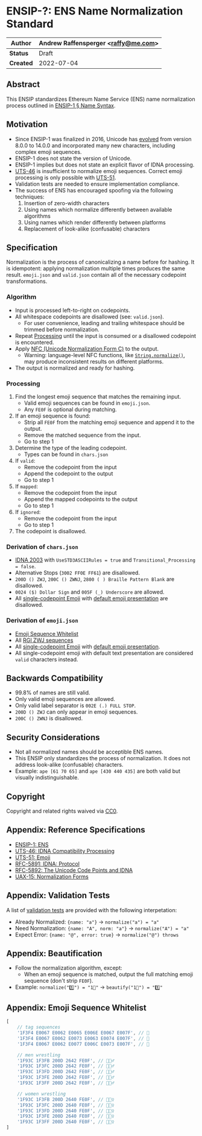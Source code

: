 # ENSIP-?: ENS Name Normalization Standard 

| **Author**  | Andrew Raffensperger \<raffy@me.com> |
| ----------- | ------------------------------------ |
| **Status**  | Draft                                |
| **Created** | 2022-07-04                           |

## Abstract

This ENSIP standardizes Ethereum Name Service (ENS) name normalization process outlined in [ENSIP-1 § Name Syntax](https://docs.ens.domains/ens-improvement-proposals/ensip-1-ens#name-syntax).

## Motivation

* Since ENSIP-1 was finalized in 2016, Unicode has [evolved](https://unicode.org/history/publicationdates.html) from version 8.0.0 to 14.0.0 and incorporated many new characters, including complex emoji sequences. 
* ENSIP-1 does not state the version of Unicode.
* ENSIP-1 implies but does not state an explicit flavor of IDNA processing. 
* [UTS-46](https://unicode.org/reports/tr46/) is insufficient to normalize emoji sequences. Correct emoji processing is only possible with [UTS-51](https://www.unicode.org/reports/tr51/).
* Validation tests are needed to ensure implementation compliance.
* The success of ENS has encouraged spoofing via the following techniques:
	1. Insertion of zero-width characters
	1. Using names which normalize differently between available algorithms 
	1. Using names which render differently between platforms
	1. Replacement of look-alike (confusable) characters

## Specification

Normalization is the process of canonicalizing a name before for hashing.  It is idempotent: applying normalization multiple times produces the same result.  `emoji.json` and `valid.json` contain all of the necessary codepoint transformations.

### Algorithm
* Input is processed left-to-right on codepoints.
* All whitespace codepoints are disallowed (see: `valid.json`).
	* For user convenience, leading and trailing whitespace should be trimmed before normalization.
* Repeat [Processing](#Processing) until the input is consumed or a disallowed codepoint is encountered.
* Apply [NFC (Unicode Normalization Form C)](https://unicode.org/reports/tr15/) to the output.
	* Warning: language-level NFC functions, like [`String.normalize()`](https://tc39.es/ecma262/multipage/text-processing.html#sec-string.prototype.normalize), may produce inconsistent results on different platforms.
* The output is normalized and ready for hashing.

### Processing

1. Find the longest emoji sequence that matches the remaining input.
	* Valid emoji sequences can be found in `emoji.json`.  
	* Any `FE0F` is optional during matching.
2. If an emoji sequence is found:
	* Strip all `FE0F` from the matching emoji sequence and append it to the output.
	* Remove the matched sequence from the input.
	* Go to step 1
3. Determine the type of the leading codepoint.
	* Types can be found in `chars.json`
4. If `valid`:
	* Remove the codepoint from the input
	* Append the codepoint to the output
	* Go to step 1
5. If `mapped`:
	* Remove the codepoint from the input
	* Append the mapped codepoints to the output
	* Go to step 1
6. If `ignored`:
	* Remove the codepoint from the input
	* Go to step 1
7. The codepoint is disallowed.

### Derivation of `chars.json`

* [IDNA 2003](https://unicode.org/Public/idna/14.0.0/IdnaMappingTable.txt) with `UseSTD3ASCIIRules = true` and `Transitional_Processing = false`.
* Alternative Stops (`3002 FF0E FF61`) are disallowed.
* `200D (‍) ZWJ`, `200C (‌) ZWNJ`, `2800 (⠀) Braille Pattern Blank` are disallowed.
* `0024 ($) Dollar Sign` and `005F (_) Underscore` are allowed.
* All [single-codepoint Emoji](https://unicode.org/Public/14.0.0/ucd/emoji/emoji-data.txt) with [default emoji presentation](https://www.unicode.org/reports/tr51/#Presentation_Style) are disallowed.

### Derivation of `emoji.json`

* [Emoji Sequence Whitelist](#appendix-emoji-sequence-whitelist)
* All [RGI ZWJ sequences](https://unicode.org/Public/emoji/14.0/emoji-zwj-sequences.txt)
* All [single-codepoint Emoji](https://unicode.org/Public/14.0.0/ucd/emoji/emoji-data.txt) with [default emoji presentation](https://www.unicode.org/reports/tr51/#Presentation_Style). 
* All single-codepoint emoji with default text presentation are considered `valid` characters instead.

## Backwards Compatibility

* 99.8% of names are still valid.
* Only valid emoji sequences are allowed.
* Only valid label separator is `002E (.) FULL STOP`.
* `200D (‍) ZWJ` can only appear in emoji sequences.
* `200C (‌) ZWNJ` is disallowed.

## Security Considerations

* Not all normalized names should be acceptible ENS names.  
* This ENSIP only standardizes the process of normalization.  It does not address look-alike (confusable) characters.  
* Example: `ape [61 70 65]` and `аре [430 440 435]` are both valid but visually indistinguishable. 

## Copyright

Copyright and related rights waived via [CC0](https://creativecommons.org/publicdomain/zero/1.0/).


## Appendix: Reference Specifications

* [ENSIP-1: ENS](https://docs.ens.domains/ens-improvement-proposals/ensip-1-ens)
* [UTS-46: IDNA Compatibility Processing](https://unicode.org/reports/tr46/)
* [UTS-51: Emoji](https://www.unicode.org/reports/tr51)
* [RFC-5891: IDNA: Protocol](https://datatracker.ietf.org/doc/html/rfc5891) 
* [RFC-5892: The Unicode Code Points and IDNA](https://datatracker.ietf.org/doc/html/rfc5892)
* [UAX-15: Normalization Forms](https://unicode.org/reports/tr15/)

## Appendix: Validation Tests

A list of [validation tests](./tests.json) are provided with the following interpetation:

* Already Normalized: `{name: "a"}` &rarr; `normalize("a") = "a"`
* Need Normalization: `{name: "A", norm: "a"}` &rarr; `normalize("A") = "a"`
* Expect Error: `{name: "@", error: true}` &rarr; `normalize("@") throws`

## Appendix: Beautification

* Follow the normalization algorithm, except:
	* When an emoji sequence is matched, output the full matching emoji sequence (don't strip `FE0F`).
* Example: `normalize("1️⃣") = "1⃣"` &rarr; `beautify("1⃣") = "1️⃣"`

## Appendix: Emoji Sequence Whitelist

```Javascript
[
	// tag sequences
	'1F3F4 E0067 E0062 E0065 E006E E0067 E007F', // 🏴󠁧󠁢󠁥󠁮󠁧󠁿
	'1F3F4 E0067 E0062 E0073 E0063 E0074 E007F', // 🏴󠁧󠁢󠁳󠁣󠁴󠁿
	'1F3F4 E0067 E0062 E0077 E006C E0073 E007F', // 🏴󠁧󠁢󠁷󠁬󠁳󠁿

	// men wrestling
	'1F93C 1F3FB 200D 2642 FE0F', // 🤼🏻‍♂
	'1F93C 1F3FC 200D 2642 FE0F', // 🤼🏼‍♂
	'1F93C 1F3FD 200D 2642 FE0F', // 🤼🏽‍♂
	'1F93C 1F3FE 200D 2642 FE0F', // 🤼🏾‍♂
	'1F93C 1F3FF 200D 2642 FE0F', // 🤼🏿‍♂

	// women wrestling
	'1F93C 1F3FB 200D 2640 FE0F', // 🤼🏻‍♀
	'1F93C 1F3FC 200D 2640 FE0F', // 🤼🏼‍♀
	'1F93C 1F3FD 200D 2640 FE0F', // 🤼🏽‍♀
	'1F93C 1F3FE 200D 2640 FE0F', // 🤼🏾‍♀
	'1F93C 1F3FF 200D 2640 FE0F', // 🤼🏿‍♀
]
```